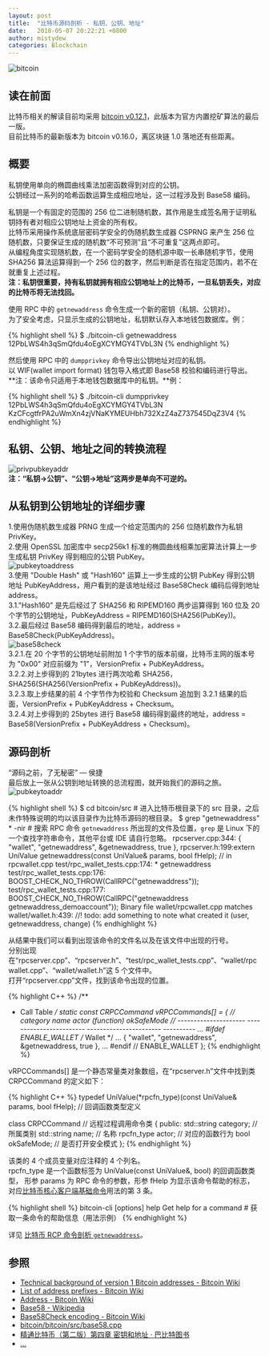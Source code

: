 ```yaml
---
layout: post
title:  "比特币源码剖析 - 私钥、公钥、地址"
date:   2018-05-07 20:22:21 +0800
author: mistydew
categories: Blockchain
---
```

![bitcoin](/images/20180504/bitcoin.svg)

## 读在前面
比特币相关的解读目前均采用 [bitcoin v0.12.1](https://github.com/bitcoin/bitcoin/tree/v0.12.1)，此版本为官方内置挖矿算法的最后一版。<br>
目前比特币的最新版本为 bitcoin v0.16.0，离区块链 1.0 落地还有些距离。

## 概要
私钥使用单向的椭圆曲线乘法加密函数得到对应的公钥。<br>
公钥经过一系列的哈希函数运算生成相应地址，这一过程涉及到 Base58 编码。

私钥是一个有固定的范围的 256 位二进制随机数，其作用是生成签名用于证明私钥持有者对相应公钥地址上资金的所有权。<br>
比特币采用操作系统底层密码学安全的伪随机数生成器 CSPRNG 来产生 256 位随机数，只要保证生成的随机数“不可预测”且“不可重复”这两点即可。<br>
从编程角度实现随机数，在一个密码学安全的随机源中取一长串随机字节，使用 SHA256 算法运算得到一个 256 位的数字，然后判断是否在指定范围内，若不在就重复上述过程。<br>
**注：私钥很重要，持有私钥就拥有相应公钥地址上的比特币，一旦私钥丢失，对应的比特币将无法找回。**

使用 RPC 中的 `getnewaddress` 命令生成一个新的密钥（私钥、公钥对）。<br>
为了安全考虑，只显示生成的公钥地址，私钥默认存入本地钱包数据库。例：

{% highlight shell %}
$ ./bitcoin-cli getnewaddress
12PbLWS4h3qSmQfdu4oEgXCYMGY4TVbL3N
{% endhighlight %}

然后使用 RPC 中的 `dumpprivkey` 命令导出公钥地址对应的私钥。<br>
以 WIF(wallet import format) 钱包导入格式即 Base58 校验和编码进行导出。<br>
**注：该命令只适用于本地钱包数据库中的私钥。**例：

{% highlight shell %}
$ ./bitcoin-cli dumpprivkey 12PbLWS4h3qSmQfdu4oEgXCYMGY4TVbL3N
KzCFcgtfrPA2uWmXn4zjVNaKYMEUHbh732XzZ4aZ737545DqZ3V4
{% endhighlight %}

## 私钥、公钥、地址之间的转换流程
![privpubkeyaddr](/images/20180507/privpubkeyaddr.png)<br>
**注：“私钥->公钥”、“公钥->地址”这两步是单向不可逆的。**

## 从私钥到公钥地址的详细步骤
1.使用伪随机数生成器 PRNG 生成一个给定范围内的 256 位随机数作为私钥 PrivKey。<br>
2.使用 OpenSSL 加密库中 secp256k1 标准的椭圆曲线相乘加密算法计算上一步生成私钥 PrivKey 得到相应的公钥 PubKey。<br>
![pubkeytoaddress](/images/20180507/pubkeytoaddress.png)<br>
3.使用 "Double Hash" 或 "Hash160" 运算上一步生成的公钥 PubKey 得到公钥地址 PubKeyAddress，用户看到的是该地址经过 Base58Check 编码后得到地址 address。<br>
3.1."Hash160" 是先后经过了 SHA256 和 RIPEMD160 两步运算得到 160 位及 20 个字节的公钥地址，PubKeyAddress = RIPEMD160(SHA256(PubKey))。<br>
3.2.最后经过 Base58 编码得到最后的地址，address = Base58Check(PubKeyAddress)。<br>
![base58check](/images/20180507/base58check.png)<br>
3.2.1.在 20 个字节的公钥地址前附加 1 个字节的版本前缀，比特币主网的版本号为 "0x00" 对应前缀为 "1"，VersionPrefix + PubKeyAddress。<br>
3.2.2.对上步得到的 21bytes 进行两次哈希 SHA256，SHA256(SHA256(VersionPrefix + PubKeyAddress))。<br>
3.2.3.取上步结果的前 4 个字节作为校验和 Checksum 追加到 3.2.1 结果的后面，VersionPrefix + PubKeyAddress + Checksum。<br>
3.2.4.对上步得到的 25bytes 进行 Base58 编码得到最终的地址，address = Base58(VersionPrefix + PubKeyAddress + Checksum)。

## 源码剖析
“源码之前，了无秘密” — 侯捷<br>
最后放上一张从公钥到地址转换的总流程图，就开始我们的源码之旅。<br>
![pubkeytoaddr](/images/20180507/pubkeytoaddr.png)

{% highlight shell %}
$ cd bitcoin/src # 进入比特币根目录下的 src 目录，之后未作特殊说明的均以该目录作为比特币源码的根目录。
$ grep "getnewaddress" * -nir # 搜索 RPC 命令 `getnewaddress` 所出现的文件及位置，`grep` 是 Linux 下的一个查找字符串命令，其他平台或 IDE 请自行忽略。
rpcserver.cpp:344:    { "wallet",             "getnewaddress",          &getnewaddress,          true  },
rpcserver.h:199:extern UniValue getnewaddress(const UniValue& params, bool fHelp); // in rpcwallet.cpp
test/rpc_wallet_tests.cpp:174:     * 		getnewaddress
test/rpc_wallet_tests.cpp:176:    BOOST_CHECK_NO_THROW(CallRPC("getnewaddress"));
test/rpc_wallet_tests.cpp:177:    BOOST_CHECK_NO_THROW(CallRPC("getnewaddress getnewaddress_demoaccount"));
Binary file wallet/rpcwallet.cpp matches
wallet/wallet.h:439:    //! todo: add something to note what created it (user, getnewaddress, change)
{% endhighlight %}

从结果中我们可以看到出现该命令的文件名以及在该文件中出现的行号。<br>
分别出现在“rpcserver.cpp”、“rpcserver.h”、“test/rpc_wallet_tests.cpp”、“wallet/rpcwallet.cpp”、“wallet/wallet.h”这 5 个文件中。<br>
打开“rpcserver.cpp”文件，找到该命令出现的位置。

{% highlight C++ %}
/**
 * Call Table
 */
static const CRPCCommand vRPCCommands[] =
{ //  category              name                      actor (function)         okSafeMode
  //  --------------------- ------------------------  -----------------------  ----------
                                       ...
#ifdef ENABLE_WALLET
    /* Wallet */
                                       ...
    { "wallet",             "getnewaddress",          &getnewaddress,          true  },
                                       ...
#endif // ENABLE_WALLET
};
{% endhighlight %}

vRPCCommands[] 是一个静态常量类对象数组，在“rpcserver.h”文件中找到类 CRPCCommand 的定义如下：

{% highlight C++ %}
typedef UniValue(*rpcfn_type)(const UniValue& params, bool fHelp); // 回调函数类型定义

class CRPCCommand // 远程过程调用命令类
{
public:
    std::string category; // 所属类别
    std::string name; // 名称
    rpcfn_type actor; // 对应的函数行为
    bool okSafeMode; // 是否打开安全模式
};
{% endhighlight %}

该类的 4 个成员变量对应注释的 4 个列名。<br>
rpcfn_type 是一个函数标签为 UniValue(const UniValue&, bool) 的回调函数类型，
形参 params 为 RPC 命令的参数，形参 fHelp 为显示该命令帮助的标志，对应[比特币核心客户端基础命令](/2018/05/06/bitcoin-cli-commands)用法的第 3 条。

{% highlight shell %}
  bitcoin-cli [options] help <command>      Get help for a command # 获取一条命令的帮助信息（用法示例）
{% endhighlight %}

详见 [比特币 RCP 命令剖析 `getnewaddress`](/2018/06/04/bitcoin-rpc-command-getnewaddress)。

## 参照
* [Technical background of version 1 Bitcoin addresses - Bitcoin Wiki](https://en.bitcoin.it/wiki/Technical_background_of_version_1_Bitcoin_addresses)
* [List of address prefixes - Bitcoin Wiki](https://en.bitcoin.it/wiki/List_of_address_prefixes)
* [Address - Bitcoin Wiki](https://en.bitcoin.it/wiki/Address)
* [Base58 - Wikipedia](https://en.wikipedia.org/wiki/Base58)
* [Base58Check encoding - Bitcoin Wiki](https://en.bitcoin.it/wiki/Base58Check_encoding)
* [bitcoin/bitcoin/src/base58.cpp](https://github.com/bitcoin/bitcoin/blob/master/src/base58.cpp)
* [精通比特币（第二版）第四章 密钥和地址 · 巴比特图书](http://book.8btc.com/books/6/masterbitcoin2cn/_book/ch04.html)
* [...](https://github.com/mistydew/blockchain)
